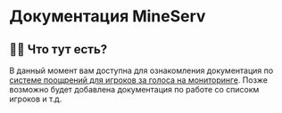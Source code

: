 # Документация MineServ

## 🧑‍💻 Что тут есть?
В данный момент вам доступна для ознакомления документация по [системе поощрений для игроков за голоса на мониторинге](/docs/RewardSystem/RewardMethods.md). 
Позже возможно будет добавлена документация по работе со списокм игроков и т.д.